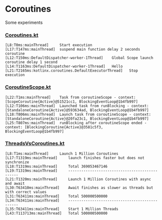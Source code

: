 # Coroutines

Some experiments

### [Coroutines.kt](src/main/kotlin/org/jan/Coroutines.kt)

```$xslt
[L8:T0ms:mainThread]	 Start execution
[L17:T147ms:mainThread]	 suspend main function delay 2 seconds coroutine
[L12:T150ms:DefaultDispatcher-worker-1Thread]	 Global Scope launch coroutine delay 1 second
[L14:T1163ms:DefaultDispatcher-worker-1Thread]	 Hello
[L21:T2165ms:kotlinx.coroutines.DefaultExecutorThread]	 Stop execution
```


### [CoroutineScope.kt](src/main/kotlin/org/jan/CoroutineScope.kt)

```$xslt
[L22:T1ms:mainThread]	 Task from coroutineScope - context: [ScopeCoroutine{Active}@51521cc1, BlockingEventLoop@1b4fb997]
[L12:T106ms:mainThread]	 Launched task from runBlocking - context: [StandaloneCoroutine{Active}@593634ad, BlockingEventLoop@1b4fb997]
[L18:T806ms:mainThread]	 Launch task from coroutineScope - context: [StandaloneCoroutine{Active}@20fa23c1, BlockingEventLoop@1b4fb997]
[L25:T807ms:mainThread]	 runBlocking after coroutineScope ended - context: [BlockingCoroutine{Active}@3581c5f3, BlockingEventLoop@1b4fb997]
```

### [ThreadsVsCoroutines.kt](src/main/kotlin/org/jan/ThreadsVsCoroutines.kt)


```$xslt
[L8:T1ms:mainThread]	 Launch 1 Million Coroutines
[L17:T1319ms:mainThread]	 launch finishes faster but does not synchronize
[L18:T1319ms:mainThread]	 Total 369053467146
[L19:T1319ms:mainThread]	 -----------------------------------------------
[L21:T1320ms:mainThread]	 Launch 1 Million Coroutines with async and await
[L30:T63410ms:mainThread]	 Await finishes as slower as threads but with correct values
[L31:T63411ms:mainThread]	 Total 500000500000
[L34:T63411ms:mainThread]	 -----------------------------------------------
[L35:T63411ms:mainThread]	 Start 1 Million Threads
[L43:T113713ms:mainThread]	 Total 500000500000
```